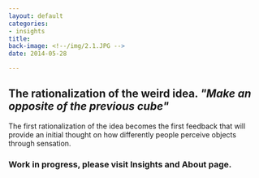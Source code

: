 ```yaml
---
layout: default
categories:
- insights
title: 
back-image: <!--/img/2.1.JPG -->
date: 2014-05-28

---
```



<h2 class="col-md-8 col-md-offset-2 vcenter">The rationalization of the weird idea. <em>"Make an opposite of the previous cube"</em></h2>

<p class="col-md-8 col-md-offset-2 vcenter"> The first rationalization of the idea becomes the first feedback that will provide an initial thought on how differently people perceive objects through sensation.</p>

<h3 class="col-md-12 vcenter">Work in progress, please visit Insights and About page.</h3>
